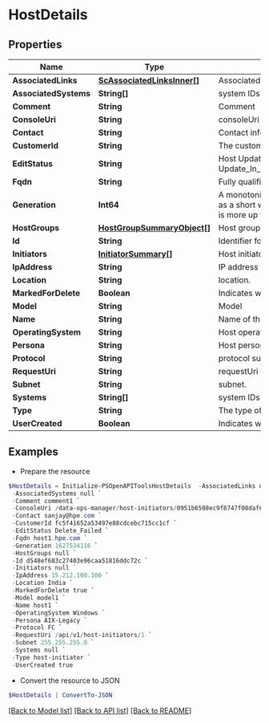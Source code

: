 # HostDetails
## Properties

Name | Type | Description | Notes
------------ | ------------- | ------------- | -------------
**AssociatedLinks** | [**ScAssociatedLinksInner[]**](ScAssociatedLinksInner.md) | Associated Links Details | [optional] 
**AssociatedSystems** | **String[]** | system IDs to which the host belongs to. | [optional] 
**Comment** | **String** | Comment | [optional] 
**ConsoleUri** | **String** | consoleUri for detailed storage object | [optional] 
**Contact** | **String** | Contact information | [optional] 
**CustomerId** | **String** | The customer application identifier | [optional] 
**EditStatus** | **String** | Host Update or Delete progress status. Possible status are: Update_In_Progress,Update_Success,Update_Failed,Delete_In_Progress,Delete_Failed,Not_Applicable. | [optional] 
**Fqdn** | **String** | Fully qualified domain name of the host. | [optional] 
**Generation** | **Int64** | A monotonically increasing value. This value updates when the resource is updated and can be used as a short way to determine if a resource has changed or which of two different copies of a resource is more up to date. | [optional] 
**HostGroups** | [**HostGroupSummaryObject[]**](HostGroupSummaryObject.md) | Host group to which the host belongs to | [optional] 
**Id** | **String** | Identifier for host. | [optional] 
**Initiators** | [**InitiatorSummary[]**](InitiatorSummary.md) | Host initiator list this host is associated with. | [optional] 
**IpAddress** | **String** | IP address of the host. | [optional] 
**Location** | **String** | location. | [optional] 
**MarkedForDelete** | **Boolean** | Indicates whether host group is marked for deletion or not | [optional] 
**Model** | **String** | Model | [optional] 
**Name** | **String** | Name of the host. | [optional] 
**OperatingSystem** | **String** | Host operating system. | [optional] 
**Persona** | **String** | Host persona details. | [optional] 
**Protocol** | **String** | protocol supported are : FC ,iSCSI or NVMe | [optional] 
**RequestUri** | **String** | requestUri for host initiators | [optional] 
**Subnet** | **String** | subnet. | [optional] 
**Systems** | **String[]** | system IDs to which the host belongs to | [optional] 
**Type** | **String** | The type of resource. | [optional] 
**UserCreated** | **Boolean** | Indicates whether user created host or discovered host | [optional] 

## Examples

- Prepare the resource
```powershell
$HostDetails = Initialize-PSOpenAPIToolsHostDetails  -AssociatedLinks null `
 -AssociatedSystems null `
 -Comment comment1 `
 -ConsoleUri /data-ops-manager/host-initiators/0951b6508ec9f8747f08daf68925d81d `
 -Contact sanjay@hpe.com `
 -CustomerId fc5f41652a53497e88cdcebc715cc1cf `
 -EditStatus Delete_Failed `
 -Fqdn host1.hpe.com `
 -Generation 1627534116 `
 -HostGroups null `
 -Id d548ef683c27403e96caa51816ddc72c `
 -Initiators null `
 -IpAddress 15.212.100.100 `
 -Location India `
 -MarkedForDelete true `
 -Model model1 `
 -Name host1 `
 -OperatingSystem Windows `
 -Persona AIX-Legacy `
 -Protocol FC `
 -RequestUri /api/v1/host-initiators/1 `
 -Subnet 255.255.255.0 `
 -Systems null `
 -Type host-initiator `
 -UserCreated true
```

- Convert the resource to JSON
```powershell
$HostDetails | ConvertTo-JSON
```

[[Back to Model list]](../README.md#documentation-for-models) [[Back to API list]](../README.md#documentation-for-api-endpoints) [[Back to README]](../README.md)

